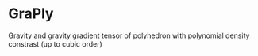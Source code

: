 # GraPly
Gravity and gravity gradient tensor of polyhedron with polynomial density constrast (up to cubic order)
